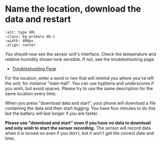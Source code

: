 # Name the location, download the data and restart


```{image} sensor-gui.jpg
:alt: type URL
:class: bg-primary mb-1
:width: 400px
:align: center
```
You should now see the sensor unit's interface.  Check the temperature and relative humidity shown look sensible.  If not, see the troubleshooting page.

- [Troubleshooting Page](https://jeancarletta.github.io/HeatHack-Tech-Guide/troubleshooting.html)

For the location, enter a word or two that will remind you where you've left the unit; for instance "main-hall".  You can use hyphens and underscores if you wish, but avoid spaces.  Please try to use the same description for the same location every time.

<!-- Enter the location of your device using the three letter code for your site plus a word that will remind you where it is - for instance, "ccm-hall" for the hall at venue "ccm".  You can use hyphens and underscores if you wish, but avoid spaces.
CK says the code is unnecessary, we will use MAC address as a key.
-->

When you press "download data and start", your phone will download a file containing the data and then start logging.  You have four minutes to do this but the battery will last longer if you are faster.


 **Please use "download and start" even if you have no data to download and only wish to start the sensor recording.** The sensor will record data when it is turned on even if you don't, but it won't get the correct date and time.